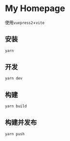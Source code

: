 # My Homepage

使用`vuepress2`+`vite`

## 安装

```sh
yarn
```

## 开发

```sh
yarn dev
```

## 构建

```sh
yarn build
```

## 构建并发布

```sh
yarn push
```
